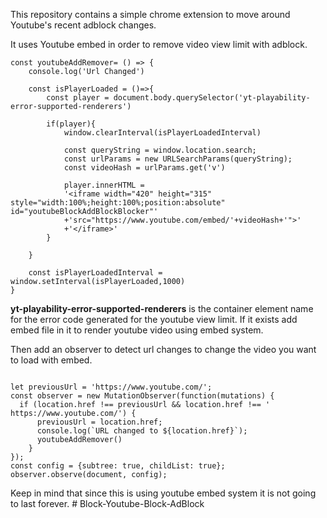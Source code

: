 
This repository contains a simple chrome extension to move around Youtube's recent adblock changes. 

It uses Youtube embed in order to remove video view limit with adblock. 

```
const youtubeAddRemover= () => {
    console.log('Url Changed')

    const isPlayerLoaded = ()=>{
        const player = document.body.querySelector('yt-playability-error-supported-renderers')

        if(player){
            window.clearInterval(isPlayerLoadedInterval)
    
            const queryString = window.location.search;
            const urlParams = new URLSearchParams(queryString);
            const videoHash = urlParams.get('v')
    
            player.innerHTML = 
            '<iframe width="420" height="315" style="width:100%;height:100%;position:absolute" id="youtubeBlockAddBlockBlocker"'
            +'src="https://www.youtube.com/embed/'+videoHash+'">'
            +'</iframe>'
        }
    
    }
    
    const isPlayerLoadedInterval = window.setInterval(isPlayerLoaded,1000)
}
```

**yt-playability-error-supported-renderers** is the container element name for the error code generated for the youtube view limit. If it exists add embed file in it to render youtube video using embed system.

Then add an observer to detect url changes to change the video you want to load with embed. 

```

let previousUrl = 'https://www.youtube.com/';
const observer = new MutationObserver(function(mutations) {
  if (location.href !== previousUrl && location.href !== ' https://www.youtube.com/') {
      previousUrl = location.href;
      console.log(`URL changed to ${location.href}`);
      youtubeAddRemover()
    }
});
const config = {subtree: true, childList: true};
observer.observe(document, config);

```

Keep in mind that since this is using youtube embed system it is not going to last forever. # Block-Youtube-Block-AdBlock
